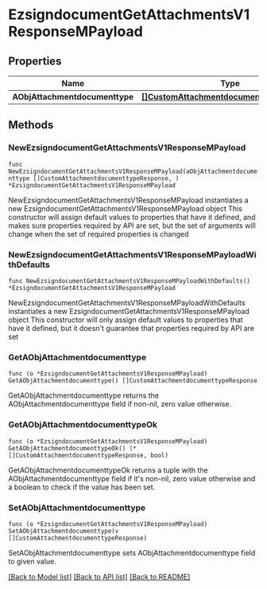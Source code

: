 # EzsigndocumentGetAttachmentsV1ResponseMPayload

## Properties

Name | Type | Description | Notes
------------ | ------------- | ------------- | -------------
**AObjAttachmentdocumenttype** | [**[]CustomAttachmentdocumenttypeResponse**](CustomAttachmentdocumenttypeResponse.md) |  | 

## Methods

### NewEzsigndocumentGetAttachmentsV1ResponseMPayload

`func NewEzsigndocumentGetAttachmentsV1ResponseMPayload(aObjAttachmentdocumenttype []CustomAttachmentdocumenttypeResponse, ) *EzsigndocumentGetAttachmentsV1ResponseMPayload`

NewEzsigndocumentGetAttachmentsV1ResponseMPayload instantiates a new EzsigndocumentGetAttachmentsV1ResponseMPayload object
This constructor will assign default values to properties that have it defined,
and makes sure properties required by API are set, but the set of arguments
will change when the set of required properties is changed

### NewEzsigndocumentGetAttachmentsV1ResponseMPayloadWithDefaults

`func NewEzsigndocumentGetAttachmentsV1ResponseMPayloadWithDefaults() *EzsigndocumentGetAttachmentsV1ResponseMPayload`

NewEzsigndocumentGetAttachmentsV1ResponseMPayloadWithDefaults instantiates a new EzsigndocumentGetAttachmentsV1ResponseMPayload object
This constructor will only assign default values to properties that have it defined,
but it doesn't guarantee that properties required by API are set

### GetAObjAttachmentdocumenttype

`func (o *EzsigndocumentGetAttachmentsV1ResponseMPayload) GetAObjAttachmentdocumenttype() []CustomAttachmentdocumenttypeResponse`

GetAObjAttachmentdocumenttype returns the AObjAttachmentdocumenttype field if non-nil, zero value otherwise.

### GetAObjAttachmentdocumenttypeOk

`func (o *EzsigndocumentGetAttachmentsV1ResponseMPayload) GetAObjAttachmentdocumenttypeOk() (*[]CustomAttachmentdocumenttypeResponse, bool)`

GetAObjAttachmentdocumenttypeOk returns a tuple with the AObjAttachmentdocumenttype field if it's non-nil, zero value otherwise
and a boolean to check if the value has been set.

### SetAObjAttachmentdocumenttype

`func (o *EzsigndocumentGetAttachmentsV1ResponseMPayload) SetAObjAttachmentdocumenttype(v []CustomAttachmentdocumenttypeResponse)`

SetAObjAttachmentdocumenttype sets AObjAttachmentdocumenttype field to given value.



[[Back to Model list]](../README.md#documentation-for-models) [[Back to API list]](../README.md#documentation-for-api-endpoints) [[Back to README]](../README.md)


